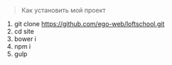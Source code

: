 > Как установить мой проект

1. git clone https://github.com/ego-web/loftschool.git
2. cd site
3. bower i
4. npm i
5. gulp
